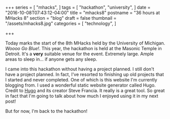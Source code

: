 +++
series = [
  "mhacks",
]
tags = [
  "hackathon", "university",
]
date = "2016-10-08T07:43:12-04:00"
title = "mhacks8"
postname = "36 hours at MHacks 8"
section = "blog"
draft = false
thumbnail = "/assets/mhacks8.jpg"
categories = [
  "technology",
]

+++

Today marks the start of the 8th MHacks held by the University of Michigan. *Woooo Go Blue!*. This year, the hackathon is held at the Masonic Temple in Detroit. It's a **very** suitable venue for the event. Extremely large. Ample areas to sleep in... if anyone gets any sleep.  


I came into this hackathon without having a project planned. I still don't have a project planned. In fact, I've resorted to finishing up old projects that I started and never completed. One of which is this website I'm currently blogging from. I used a wonderful static website generator called Hugo. Credit to [Hugo](https://gohugo.io/) and its creator Steve Francia. It really is a great tool. So great in fact that I'm going to talk about how much I enjoyed using it in my next post!


But for now, I'm back to the hackathon!
